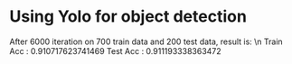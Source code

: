 # Using Yolo for object detection
After 6000 iteration on 700 train data and 200 test data, result is: \n
Train Acc : 0.910717623741469
Test Acc  : 0.911193338363472
